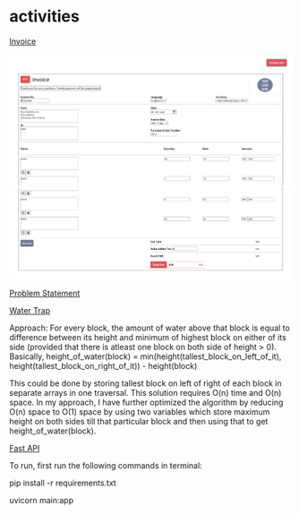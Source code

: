 # activities

<ins>Invoice</ins>

![invoice1](https://github.com/chirag2506/activities/blob/main/images/invoice1.png)
![invoice2](https://github.com/chirag2506/activities/blob/main/images/invoice2.png)

<ins>Problem Statement</ins>

<ins>Water Trap</ins>

Approach: For every block, the amount of water above that block is equal to difference between its height and minimum of highest block on either of its side (provided that there is atleast one block on both side of height > 0). Basically, 
height_of_water(block) = min(height(tallest_block_on_left_of_it), height(tallest_block_on_right_of_it)) - height(block)

This could be done by storing tallest block on left of right of each block in separate arrays in one traversal. This solution requires O(n) time and O(n) space.
In my approach, I have further optimized the algorithm by reducing O(n) space to O(1) space by using two variables which store maximum height on both sides till that particular block and then using that to get height_of_water(block).

<ins>Fast API</ins>

To run, first run the following commands in terminal:

pip install -r requirements.txt

uvicorn main:app